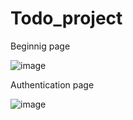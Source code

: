 # Todo_project

Beginnig page
 
![image](https://user-images.githubusercontent.com/77938117/198892062-dc691eb4-ccb7-4520-a3e2-34e4e6f8d8e3.png)


Authentication page 

![image](https://user-images.githubusercontent.com/77938117/198930420-b9c8ff15-d87b-4f23-bdd2-4a4d3d50270a.png)
